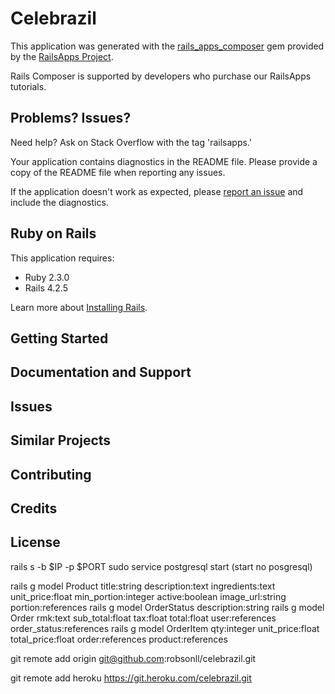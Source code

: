 Celebrazil
================

This application was generated with the [rails_apps_composer](https://github.com/RailsApps/rails_apps_composer) gem
provided by the [RailsApps Project](http://railsapps.github.io/).

Rails Composer is supported by developers who purchase our RailsApps tutorials.

Problems? Issues?
-----------

Need help? Ask on Stack Overflow with the tag 'railsapps.'

Your application contains diagnostics in the README file. Please provide a copy of the README file when reporting any issues.

If the application doesn't work as expected, please [report an issue](https://github.com/RailsApps/rails_apps_composer/issues)
and include the diagnostics.

Ruby on Rails
-------------

This application requires:

- Ruby 2.3.0
- Rails 4.2.5

Learn more about [Installing Rails](http://railsapps.github.io/installing-rails.html).

Getting Started
---------------

Documentation and Support
-------------------------

Issues
-------------

Similar Projects
----------------

Contributing
------------

Credits
-------

License
-------


rails s -b $IP -p $PORT
sudo service postgresql start           (start no posgresql)


rails g model Product title:string description:text ingredients:text unit_price:float min_portion:integer active:boolean image_url:string portion:references
rails g model OrderStatus description:string
rails g model Order rmk:text sub_total:float tax:float total:float user:references order_status:references
rails g model OrderItem qty:integer unit_price:float total_price:float order:references product:references

git remote add origin git@github.com:robsonll/celebrazil.git

git remote add heroku https://git.heroku.com/celebrazil.git
